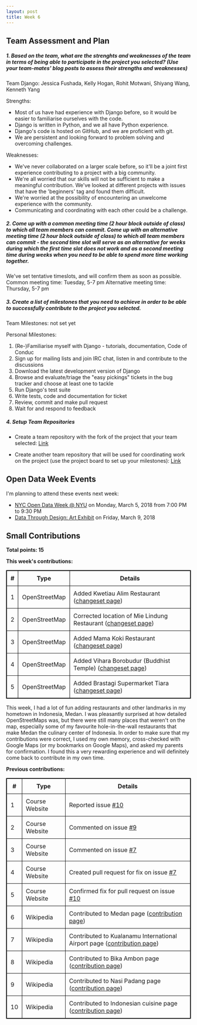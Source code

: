 ```yaml
---
layout: post
title: Week 6
---
```


Team Assessment and Plan
------------------------

##### 1. Based on the team, what are the strenghts and weaknesses of the team in terms of being able to participate in the project you selected? (Use your team-mates' blog posts to assess their strengths and weaknesses)  

Team Django: Jessica Fushada, Kelly Hogan, Rohit Motwani, Shiyang Wang, Kenneth Yang  

Strengths:
- Most of us have had experience with Django before, so it would be easier to familiarise ourselves with the code.
- Django is written in Python, and we all have Python experience. 
- Django's code is hosted on GitHub, and we are proficient with git.  
- We are persistent and looking forward to problem solving and overcoming challenges.

Weaknesses:
- We've never collaborated on a larger scale before, so it'll be a joint first experience contributing to a project with a big community.
- We're all worried that our skills will not be sufficient to make a meaningful contribution. We've looked at different projects with issues that have the 'beginners' tag and found them difficult.
- We're worried at the possibility of encountering an unwelcome experience with the community. 
- Communicating and coordinating with each other could be a challenge. 

##### 2. Come up with a common meeting time (2 hour block outside of class) to which all team members can commit. Come up with an alternative meeting time (2 hour block outside of class) to which all team members can commit - the second time slot will serve as an alternative for weeks during which the first time slot does not work and as a second meeting time during weeks when you need to be able to spend more time working together.  

We've set tentative timeslots, and will confirm them as soon as possible.
Common meeting time: Tuesday, 5-7 pm
Alternative meeting time: Thursday, 5-7 pm

##### 3. Create a list of milestones that you need to achieve in order to be able to successfully contribute to the project you selected.  
Team Milestones: not set yet

Personal Milestones:

1. (Re-)Familiarise myself with Django - tutorials, documentation, Code of Conduc
2. Sign up for mailing lists and join IRC chat, listen in and contribute to the discussions
3. Download the latest development version of Django
4. Browse and evaluate/triage the "easy pickings" tickets in the bug tracker and choose at least one to tackle
5. Run Django's test suite
6. Write tests, code and documentation for ticket
7. Review, commit and make pull request
8. Wait for and respond to feedback

##### 4. Setup Team Repositories

- Create a team repository with the fork of the project that your team selected: [Link]()  

- Create another team repository that will be used for coordinating work on the project (use the project board to set up your milestones): [Link]()  


Open Data Week Events
---------------------

I'm planning to attend these events next week:  
- [NYC Open Data Week @ NYU](http://www.open-data.nyc/#details75) on Monday, March 5, 2018 from 7:00 PM to 9:30 PM  
- [Data Through Design: Art Exhibit](http://www.open-data.nyc/#details258) on Friday, March 9, 2018  


Small Contributions
-------------------
 
**Total points: 15**  

**This week's contributions:**  

|**#**|**Type**|**Details**|
|-----|--------|-----------|
|1|OpenStreetMap|Added Kwetiau Alim Restaurant ([changeset page](https://www.openstreetmap.org/user/ravenclaw14/history))|
|2|OpenStreetMap|Corrected location of Mie Lindung Restaurant ([changeset page](https://www.openstreetmap.org/user/ravenclaw14/history))|
|3|OpenStreetMap|Added Mama Koki Restaurant ([changeset page](https://www.openstreetmap.org/user/ravenclaw14/history))|
|4|OpenStreetMap|Added Vihara Borobudur (Buddhist Temple) ([changeset page](https://www.openstreetmap.org/user/ravenclaw14/history))|
|5|OpenStreetMap|Added Brastagi Supermarket Tiara ([changeset page](https://www.openstreetmap.org/user/ravenclaw14/history))|

This week, I had a lot of fun adding restaurants and other landmarks in my hometown in Indonesia, Medan. I was pleasantly surprised at how detailed OpenStreetMaps was, but there were still many places that weren't on the map, especially some of my favourite hole-in-the-wall restaurants that make Medan the culinary center of Indonesia. In order to make sure that my contributions were correct, I used my own memory, cross-checked with Google Maps (or my bookmarks on Google Maps), and asked my parents for confirmation. I found this a very rewarding experience and will definitely come back to contribute in my own time.  

**Previous contributions:**

|**#**|**Type**|**Details**|
|-----|--------|-----------|
|1|Course Website|Reported issue [#10](https://github.com/joannakl/cs480_s18/issues/10)|
|2|Course Website|Commented on issue [#9](https://github.com/joannakl/cs480_s18/issues/9)|
|3|Course Website|Commented on issue [#7](https://github.com/joannakl/cs480_s18/issues/7)|
|4|Course Website|Created pull request for fix on issue [#7](https://github.com/joannakl/cs480_s18/pull/52)|
|5|Course Website|Confirmed fix for pull request on issue [#10](https://github.com/joannakl/cs480_s18/pull/68)|
|6|Wikipedia|Contributed to Medan page ([contribution page](https://en.wikipedia.org/wiki/Special:Contributions/Ravenclaw14))|
|7|Wikipedia|Contributed to Kualanamu International Airport page ([contribution page](https://en.wikipedia.org/wiki/Special:Contributions/Ravenclaw14))|
|8|Wikipedia|Contributed to Bika Ambon page ([contribution page](https://en.wikipedia.org/wiki/Special:Contributions/Ravenclaw14))|
|9|Wikipedia|Contributed to Nasi Padang page ([contribution page](https://en.wikipedia.org/wiki/Special:Contributions/Ravenclaw14))|
|10|Wikipedia|Contributed to Indonesian cuisine page ([contribution page](https://en.wikipedia.org/wiki/Special:Contributions/Ravenclaw14))|



<style>
    table {
        border-collapse:collapse;
        border: 1px solid black;
    }
    th, td {
        border: 1px solid black;
        padding: 10px;
    }
</style>

